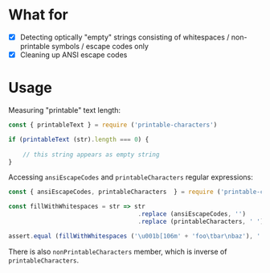 # What for

- [x] Detecting optically "empty" strings consisting of whitespaces / non-printable symbols / escape codes only
- [x] Cleaning up ANSI escape codes

# Usage

Measuring "printable" text length:

```javascript
const { printableText } = require ('printable-characters')

if (printableText (str).length === 0) {
	
	// this string appears as empty string
}
```

Accessing `ansiEscapeCodes` and `printableCharacters` regular expressions:

```javascript
const { ansiEscapeCodes, printableCharacters  } = require ('printable-characters')

const fillWithWhitespaces = str => str
									.replace (ansiEscapeCodes, '')
									.replace (printableCharacters, ' ')

assert.equal (fillWithWhitespaces ('\u001b[106m' + 'foo\tbar\nbaz'), '   \t   \n   ')
```

There is also `nonPrintableCharacters` member, which is inverse of `printableCharacters`.
